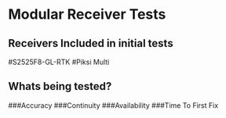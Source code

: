 # Modular Receiver Tests

## Receivers Included in initial tests	
#S2525F8-GL-RTK
#Piksi Multi 

## Whats being tested?
###Accuracy
###Continuity
###Availability
###Time To First Fix 


